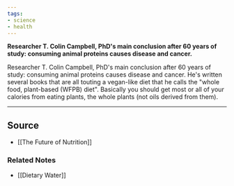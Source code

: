 ```yaml
---
tags:
- science
- health
---
```

**Researcher T. Colin Campbell, PhD's main conclusion after 60 years of study: consuming animal proteins causes disease and cancer.**

Researcher T. Colin Campbell, PhD's main conclusion after 60 years of study: consuming animal proteins causes disease and cancer. He's written several books that are all touting a vegan-like diet that he calls the "whole food, plant-based (WFPB) diet". Basically you should get most or all of your calories from eating plants, the whole plants (not oils derived from them). 

---

## Source
- [[The Future of Nutrition]]

### Related Notes
- [[Dietary Water]]